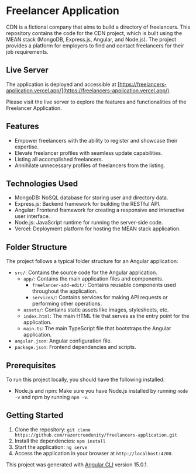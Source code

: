# Freelancer Application

CDN is a fictional company that aims to build a directory of freelancers. This repository contains the code for the CDN project, which is built using the MEAN stack (MongoDB, Express.js, Angular, and Node.js). The project provides a platform for employers to find and contact freelancers for their job requirements.

## Live Server

The application is deployed and accessible at [https://freelancers-application.vercel.app/](https://freelancers-application.vercel.app/).

Please visit the live server to explore the features and functionalities of the Freelancer Application.

## Features

- Empower freelancers with the ability to register and showcase their expertise.
- Elevate freelancer profiles with seamless update capabilities.
- Listing all accomplished freelancers.
- Annihilate unnecessary profiles of freelancers from the listing.

## Technologies Used

- MongoDB: NoSQL database for storing user and directory data.
- Express.js: Backend framework for building the RESTful API.
- Angular: Frontend framework for creating a responsive and interactive user interface.
- Node.js: JavaScript runtime for running the server-side code.
- Vercel: Deployment platform for hosting the MEAN stack application.

## Folder Structure

The project follows a typical folder structure for an Angular application:

 - `src/`: Contains the source code for the Angular application.
    - `app/`: Contains the main application files and components.
      - `freelancer-add-edit/`: Contains reusable components used throughout the application.
      - `services/`: Contains services for making API requests or performing other operations.
    - `assets/`: Contains static assets like images, stylesheets, etc.
    - `index.html`: The main HTML file that serves as the entry point for the application.
    - `main.ts`: The main TypeScript file that bootstraps the Angular application.
- `angular.json`: Angular configuration file.
- `package.json`: Frontend dependencies and scripts.

## Prerequisites

To run this project locally, you should have the following installed:

- Node.js and npm: Make sure you have Node.js installed by running `node -v` and npm by running `npm -v`.

## Getting Started

1. Clone the repository: `git clone https://github.com/razercreedunity/freelancers-application.git`
2. Install the dependencies: `npm install`
3. Start the application: `ng serve`
5. Access the application in your browser at `http://localhost:4200`.

This project was generated with [Angular CLI](https://github.com/angular/angular-cli) version 15.0.1.
